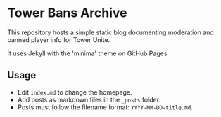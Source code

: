 # Tower Bans Archive

This repository hosts a simple static blog documenting moderation and banned player info for Tower Unite.

It uses Jekyll with the 'minima' theme on GitHub Pages.

## Usage

- Edit `index.md` to change the homepage.
- Add posts as markdown files in the `_posts` folder.
- Posts must follow the filename format: `YYYY-MM-DD-title.md`.
